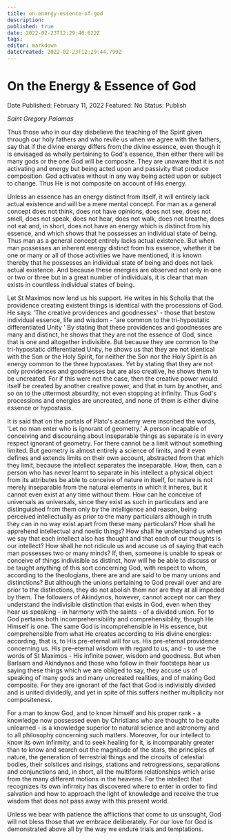 ```yaml
---
title: on-energy-essence-of-god
description: 
published: true
date: 2022-02-23T12:29:46.622Z
tags: 
editor: markdown
dateCreated: 2022-02-23T12:29:44.799Z
---
```


# On the Energy & Essence of God

Date Published: February 11, 2022
Featured: No
Status: Publish

*Saint Gregory Palamas*

Thus those who in our day disbelieve the teaching of the Spirit given through our holy fathers and who revile us when we agree with the fathers, say that if the divine energy differs from the divine essence, even though it is envisaged as wholly pertaining to God's essence, then either there will be many gods or the one God will be composite. They are unaware that it is not activating and energy but being acted upon and passivity that produce composition. God activates without in any way being acted upon or subject to change. Thus He is not composite on account of His energy.

Unless an essence has an energy distinct from itself, it will entirely lack actual existence and will be a mere mental concept. For man as a general concept does not think, does not have opinions, does not see, does not smell, does not speak, does not hear, does not walk, does not breathe, does not eat and, in short, does not have an energy which is distinct from his essence, and which shows that he possesses an individual state of being. Thus man as a general concept entirely lacks actual existence. But when man possesses an inherent energy distinct from his essence, whether it be one or many or all of those activities we have mentioned, it is known thereby that he possesses an individual state of being and does not lack actual existence. And because these energies are observed not only in one or two or three but in a great number of individuals, it is clear that man exists in countless individual states of being.

Let St Maximos now lend us his support. He writes in his Scholia that the providence creating existent things is identical with the processions of God. He says: 'The creative providences and goodnesses' - those that bestow individual essence, life and wisdom - 'are common to the tri-hypostatic differentiated Unity ' By stating that these providences and goodnesses are many and distinct, he shows that they are not the essence of God, since that is one and altogether indivisible. But because they are common to the tri-hypostatic differentiated Unity, he shows us that they are not identical with the Son or the Holy Spirit, for neither the Son nor the Holy Spirit is an energy common to the three hypostases. Yet by stating that they are not only providences and goodnesses but are also creative, he shows them to be uncreated. For if this were not the case, then the creative power would itself be created by another creative power, and that in turn by another, and so on to the uttermost absurdity, not even stopping at infinity. Thus God's processions and energies are uncreated, and none of them is either divine essence or hypostasis.

It is said that on the portals of Plato's academy were inscribed the words, 'Let no man enter who is ignorant of geometry.' A person incapable of conceiving and discoursing about inseparable things as separate is in every respect ignorant of geometry. For there cannot be a limit without something limited. But geometry is almost entirely a science of limits, and it even defines and extends limits on their own account, abstracted from that which they limit, because the intellect separates the inseparable. How, then, can a person who has never learnt to separate in his intellect a physical object from its attributes be able to conceive of nature in itself, for nature is not merely inseparable from the natural elements in which it inheres, but it cannot even exist at any time without them. How can he conceive of universals as universals, since they exist as such in particulars and are distinguished from them only by the intelligence and reason, being perceived intellectually as prior to the many particulars although in truth they can in no way exist apart from these many particulars? How shall he apprehend intellectual and noetic things? How shall he understand us when we say that each intellect also has thought and that each of our thoughts is our intellect? How shall he not ridicule us and accuse us of saying that each man possesses two or many minds? If, then, someone is unable to speak or conceive of things indivisible as distinct, how will he be able to discuss or be taught anything of this sort concerning God, with respect to whom, according to the theologians, there are and are said to be many unions and distinctions? But although the unions pertaining to God prevail over and are prior to the distinctions, they do not abolish them nor are they at all impeded by them. The followers of Akindynos, however, cannot accept nor can they understand the indivisible distinction that exists in God, even when they hear us speaking - in harmony with the saints - of a divided union. For to God pertains both incomprehensibility and comprehensibility, though He Himself is one. The same God is incomprehensible in His essence, but comprehensible from what He creates according to His divine energies: according, that is, to His pre-eternal will for us. His pre-eternal providence concerning us. His pre-eternal wisdom with regard to us, and - to use the words of St Maximos - His infinite power, wisdom and goodness. But when Barlaam and Akindynos and those who follow in their footsteps hear us saying these things which we are obliged to say, they accuse us of speaking of many gods and many uncreated realities, and of making God composite. For they are ignorant of the fact that God is indivisibly divided and is united dividedly, and yet in spite of this suffers neither multiplicity nor compositeness.

For a man to know God, and to know himself and his proper rank - a knowledge now possessed even by Christians who are thought to be quite unlearned - is a knowledge superior to natural science and astronomy and to all philosophy concerning such matters. Moreover, for our intellect to know its own infirmity, and to seek healing for it, is incomparably greater than to know and search out the magnitude of the stars, the principles of nature, the generation of terrestrial things and the circuits of celestial bodies, their solstices and risings, stations and retrogressions, separations and conjunctions and, in short, all the multiform relationships which arise from the many different motions in the heavens. For the intellect that recognizes its own infirmity has discovered where to enter in order to find salvation and how to approach the light of knowledge and receive the true wisdom that does not pass away with this present world.

Unless we bear with patience the afflictions that come to us unsought, God will not bless those that we embrace deliberately. For our love for God is demonstrated above all by the way we endure trials and temptations.